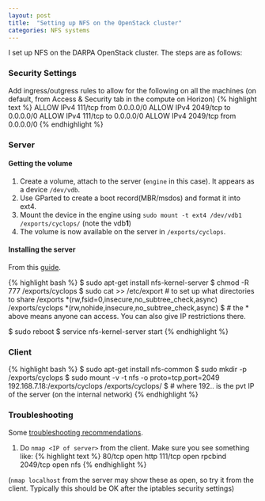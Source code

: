 ```yaml
---
layout: post
title:  "Setting up NFS on the OpenStack cluster"
categories: NFS systems
---
```


I set up NFS on the DARPA OpenStack cluster. The steps are as follows:

### Security Settings
Add ingress/outgress rules to allow for the following on all the machines (on default, from Access & Security tab in the compute on Horizon)
{% highlight text %}
ALLOW IPv4 111/tcp from 0.0.0.0/0
ALLOW IPv4 2049/tcp to 0.0.0.0/0
ALLOW IPv4 111/tcp to 0.0.0.0/0
ALLOW IPv4 2049/tcp from 0.0.0.0/0
{% endhighlight %}

### Server

#### Getting the volume
1. Create a volume, attach to the server (`engine` in this case). It appears as a device `/dev/vdb`.
2. Use GParted to create a boot record(MBR/msdos) and format it into ext4.
3. Mount the device in the engine using `sudo mount -t ext4 /dev/vdb1 /exports/cyclops/` (note the vdb**1**)
4. The volume is now available on the server in `/exports/cyclops`.

#### Installing the server
From this [guide](https://help.ubuntu.com/community/SettingUpNFSHowTo).

{% highlight bash %}
$ sudo apt-get install nfs-kernel-server
$ chmod -R 777 /exports/cyclops
$ sudo cat >> /etc/export # to set up what directories to share
/exports            *(rw,fsid=0,insecure,no_subtree_check,async)
/exports/cyclops    *(rw,nohide,insecure,no_subtree_check,async)
$ # the * above means anyone can access. You can also give IP restrictions there.

$ sudo reboot
$ service nfs-kernel-server start
{% endhighlight %}


### Client
{% highlight bash %}
$ sudo apt-get install nfs-common
$ sudo mkdir -p /exports/cyclops
$ sudo mount -v -t nfs -o proto=tcp,port=2049 192.168.7.18:/exports/cyclops /exports/cyclops/
$ # where 192.. is the pvt IP of the server (on the internal network)
{% endhighlight %}


### Troubleshooting
Some [troubleshooting recommendations](http://wiki.linux-nfs.org/wiki/index.php/General_troubleshooting_recommendations).

1. Do `nmap <IP of server>` from the client. Make sure you see something like:
{% highlight text %}
80/tcp   open  http
111/tcp  open  rpcbind
2049/tcp open  nfs
{% endhighlight %}

(`nmap localhost` from the server may show these as open, so try it from the client. Typically this should be OK after the iptables security settings)

